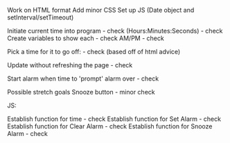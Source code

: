 Work on HTML format
Add minor CSS
Set up JS (Date object and setInterval/setTimeout)

Initiate current time into program - check
(Hours:Minutes:Seconds) - check
Create variables to show each - check
AM/PM - check

Pick a time for it to go off: - check (based off of html advice)

Update without refreshing the page - check

Start alarm when time to 'prompt' alarm over - check

Possible stretch goals
Snooze button - minor check

JS:

Establish function for time - check
Establish function for Set Alarm - check
Establish function for Clear Alarm - check
Establish function for Snooze Alarm - check